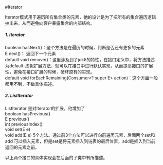 #Iterator

Iterator模式用于遍历所有集合类的元素，他的设计是为了把所有的集合遍历逻辑抽出来，从而避免向客户暴露集合的内部结构。

##### 1. Iterator
boolean hasNext()：这个方法是在遍历的时候，判断是否还有更多的元素  
E next()： 返回下一个元素  
default void remove()：这里涉及到了jdk8的特性，在接口定义中，将方法描述为default-虚拟扩展方法，就可以在接口中进行默认实现，从而提高接口的扩展性，避免在接口扩展的时候，破坏原有的实现。  
default void forEachRemaining(Consumer<? super E> action)：这个方面一般都用不到，不做具体描述。

##### 2. ListIterator
ListIterator 是对Iterator的扩展，他增加了  
boolean hasPrevious()  
E previous()  
int previousIndex()  
void set(E e)  
void add(E e) 5个方法。通过前3个方法可以进行向前遍历元素，后面两个set和add 可以插入元素，但是set是将元素插入到链表的最后位置，add是插入到当前返回的元素之前。

以上两个接口的具体实现会在后面的子类中有所描述。